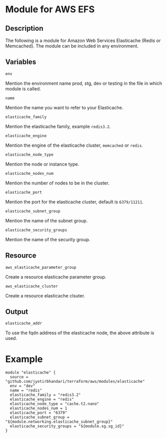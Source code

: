 # Module for AWS EFS

## Description

The following is a module for Amazon Web Services Elasticache (Redis or Memcached). The module can be included in any environment.

## Variables

```env```

Mention the environment name prod, stg, dev or testing in the file in which module is called.

```name``` 

Mention the name you want to refer to your Elasticache.

```elasticache_family``` 

Mention the elasticache family, example ```redis3.2```.

```elasticache_engine``` 

Mention the engine of the elasticache cluster, ```memcached``` or ```redis```.

```elasticache_node_type``` 

Mention the node or instance type. 

```elasticache_nodes_num``` 

Mention the number of nodes to be in the cluster. 

```elasticache_port``` 

Mention the port for the elasticache cluster, default is ```6379/11211```.

```elasticache_subnet_group``` 

Mention the name of the subnet group.

```elasticache_security_groups``` 

Mention the name of the security group. 


## Resource 

```aws_elasticache_parameter_group``` 

Create a resource elasticache parameter group.

```aws_elasticache_cluster```

Create a resource elasticache clsuter.


## Output

```elasticache_addr```

To use the fqdn address of the elasticache node, the above attribute is used.


# Example

```
module "elasticache" {
  source = "github.com/jyotirbhandari/terraform/aws/modules/elasticache"
  env = "dev"
  name = "redis"
  elasticache_family = "redis3.2"
  elasticache_engine = "redis"
  elasticache_node_type = "cache.t2.nano"
  elasticache_nodes_num = 1
  elasticache_port = "6379"
  elasticache_subnet_group = "${module.networking.elasticache_subnet_group}"
  elasticache_security_groups = "${module.sg.sg_id}"
}
```

